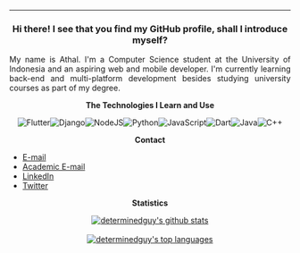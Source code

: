 _________________
<h3 align="center">Hi there! I see that you find my GitHub profile, shall I introduce myself?</h3>
<p align="justify">My name is Athal. I'm a Computer Science student at the University of Indonesia and an aspiring web and mobile developer. I'm currently learning back-end and multi-platform development besides studying university courses as part of my degree.</p>


<p align="center"><strong>The Technologies I Learn and Use</strong></p>
<p align="center">
<img alt="Flutter" src="https://img.shields.io/badge/Flutter-%2302569B.svg?&style=for-the-badge&logo=Flutter&logoColor=white"/><img alt="Django" src="https://img.shields.io/badge/django-%23092E20.svg?style=for-the-badge&logo=django&logoColor=white"/><img alt="NodeJS" src="https://img.shields.io/badge/node.js-%2343853D.svg?&style=for-the-badge&logo=node.js&logoColor=white"/><img alt="Python" src="https://img.shields.io/badge/python%20-%2314354C.svg?&style=for-the-badge&logo=python&logoColor=white"/><img alt="JavaScript" src="https://img.shields.io/badge/javascript%20-%23323330.svg?&style=for-the-badge&logo=javascript&logoColor=%23F7DF1E"/><img alt="Dart" src="https://img.shields.io/badge/dart-%230175C2.svg?&style=for-the-badge&logo=dart&logoColor=white"/><img alt="Java" src="https://img.shields.io/badge/java-%23ED8B00.svg?&style=for-the-badge&logo=java&logoColor=white"/><img alt="C++" src="https://img.shields.io/badge/c++-%2300599C.svg?&style=for-the-badge&logo=c%2B%2B&ogoColor=white"/>
</p>

<p align="center"><strong>Contact</strong></p>

  - [E-mail](mailto:mhd.athallah@gmail.com)
  - [Academic E-mail](mailto:muhammad.athallah01@ui.ac.id)
  - [LinkedIn](https://www.linkedin.com/in/mhd-athallah/)
  - [Twitter](https://twitter.com/mhd_athallah)

<p align="center"><strong>Statistics</strong></p>

<p align="center">
  <a href="https://github.com/anuraghazra/github-readme-stats">
    <img align="center" src="https://github-readme-stats.vercel.app/api?username=determinedguy&show_icons=true&theme=synthwave&count_private=true&hide=contribs,issues,prs" alt="determinedguy's github stats"/>
  </a>
  <br/><br/>
  <a href="https://github.com/anuraghazra/github-readme-stats">
    <img align="center" src="https://github-readme-stats.vercel.app/api/top-langs/?username=determinedguy&theme=synthwave&hide=html,css" alt="determinedguy's top languages"/>
  </a>
</p>

<!--
**determinedguy/determinedguy** is a ✨ _special_ ✨ repository because its `README.md` (this file) appears on your GitHub profile.

Here are some ideas to get you started:

- 🔭 I’m currently working on ...
- 🌱 I’m currently learning ...
- 👯 I’m looking to collaborate on ...
- 🤔 I’m looking for help with ...
- 💬 Ask me about ...
- 📫 How to reach me: ...
- 😄 Pronouns: ...
- ⚡ Fun fact: ...
-->
